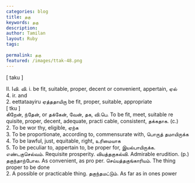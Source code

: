 ```yaml
---
categories: blog
title: தகு
keywords: தகு
description: 
author: Tamilan
layout: Ruby
tags: 
 
permalink: தகு
featured: /images/ttak-48.png
---
```

  
[ taku ]  
  
II. Iவி. வி. i. be fit, suitable, proper, decent or convenient, appertain, ஏல்  
4. ir. and  
2. eettataayiru ஏத்ததாயிரு be fit, proper, suitable, appropriate  
[ tku ]  
கிறேன், ந்தேன், or தக்கேன், வேன், தக, வி.பெ. To be fit, meet, suitable re quisite, proper, decent, adequate, practi cable, consistent, தக்கதாக. (c.)  
2. To be wor thy, eligible, ஏற்க  
3. To be proportionate, according to, commensurate with, பொருத் தமாயிருக்க  
4. To be lawful, just, equitable, right, உரிமையாக  
5. To be peculiar to, appertain to, be proper for, இயல்பாயிருக்க. எண்டகுசெல்வம். Requisite prosperity. வியத்தகுகல்வி. Admirable erudition. (p.) தகுந்தாற்போல. As convenient, as pro per. செய்யத்தகுங்காரியம். The thing proper to be done  
2. A possible or practicable thing. தகுந்தமட்டும். As far as in ones power